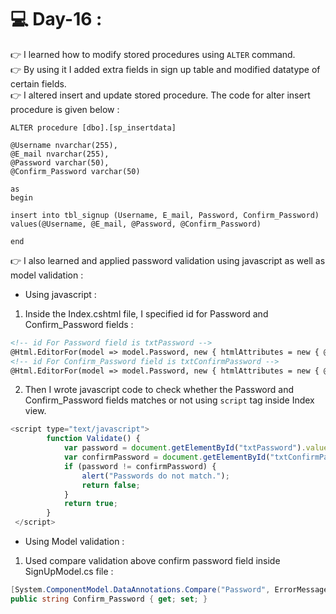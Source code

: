 # :computer: Day-16 :
:point_right: I learned how to modify stored procedures using `ALTER` command. <br>
:point_right: By using it I added extra fields in sign up table and modified datatype of certain fields.<br>
:point_right: I altered insert and update stored procedure. The code for alter insert procedure is given below :
``` MySQL
ALTER procedure [dbo].[sp_insertdata]

@Username nvarchar(255),
@E_mail nvarchar(255),
@Password varchar(50),
@Confirm_Password varchar(50)

as
begin

insert into tbl_signup (Username, E_mail, Password, Confirm_Password) values(@Username, @E_mail, @Password, @Confirm_Password)

end
```
:point_right: I also learned and applied password validation using javascript as well as model validation : 
* Using javascript :
1. Inside the Index.cshtml file, I specified id for  Password and Confirm_Password fields :
``` HTML
<!-- id For Password field is txtPassword -->
@Html.EditorFor(model => model.Password, new { htmlAttributes = new { @class = "form-control", @id = "txtPassword" } })
<!-- id For Confirm_Password field is txtConfirmPassword -->
@Html.EditorFor(model => model.Password, new { htmlAttributes = new { @class = "form-control", @id = "txtConfirmPassword" } })

```
2. Then I wrote javascript code to check whether the Password and Confirm_Password fields matches or not using `script` tag inside Index view.
``` Javascript
<script type="text/javascript">
        function Validate() {
            var password = document.getElementById("txtPassword").value;
            var confirmPassword = document.getElementById("txtConfirmPassword").value;
            if (password != confirmPassword) {
                alert("Passwords do not match.");
                return false;
            }
            return true;
        }
 </script>
```
* Using Model validation :
1. Used compare validation above confirm password field inside SignUpModel.cs file :
``` C#
[System.ComponentModel.DataAnnotations.Compare("Password", ErrorMessage = "Confirm  Password doesn't match, Try again !")]
public string Confirm_Password { get; set; }
```
 



